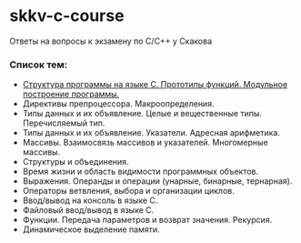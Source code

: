 # skkv-c-course
Ответы на вопросы к экзамену по С/С++ у Скакова

### Список тем:
- [Структура программы на языке C. Прототипы функций. Модульное построение программы.](program_structure.md)
- Директивы препроцессора. Макроопределения.
- Типы данных и их объявление. Целые и вещественные типы. Перечисляемый тип.
- Типы данных и их объявление. Указатели. Адресная арифметика.
- Массивы. Взаимосвязь массивов и указателей. Многомерные массивы.
- Структуры и объединения.
- Время жизни и область видимости программных объектов.
- Выражения. Операнды и операции (унарные, бинарные, тернарная).
- Операторы ветвления, выбора и организации циклов.
- Ввод/вывод на консоль в языке C.
- Файловый ввод/вывод в языке C.
- Функции. Передача параметров и возврат значения. Рекурсия. 
- Динамическое выделение памяти.
